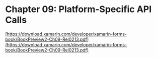 # Chapter 09: Platform-Specific API Calls #

[https://download.xamarin.com/developer/xamarin-forms-book/BookPreview2-Ch09-Rel0213.pdf](https://download.xamarin.com/developer/xamarin-forms-book/BookPreview2-Ch09-Rel0213.pdf)
